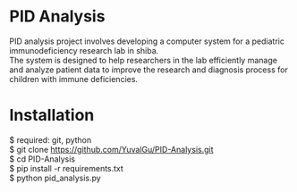 # PID Analysis

PID analysis project involves developing a computer system for a pediatric immunodeficiency research lab in shiba. <br />
The system is designed to help researchers in the lab efficiently manage and analyze patient data to improve the research and diagnosis process for children with immune deficiencies.

# Installation

$ required: git, python <br />
$ git clone https://github.com/YuvalGu/PID-Analysis.git <br />
$ cd PID-Analysis<br />
$ pip install -r requirements.txt<br />
$ python pid_analysis.py <br />